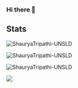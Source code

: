 ### Hi there 👋

## Stats

<p><img src="https://github-readme-stats.vercel.app/api?username=ShauryaTripathi-UNSLD&theme=material-palenight&hide_border=false&include_all_commits=false&count_private=false" alt="ShauryaTripathi-UNSLD" /></p>
<p><img src="https://github-readme-streak-stats.herokuapp.com/?user=ShauryaTripathi-UNSLD&theme=material-palenight&hide_border=false" alt="ShauryaTripathi-UNSLD" /></p>
<p><img src="https://github-readme-stats.vercel.app/api/top-langs/?username=ShauryaTripathi-UNSLD&theme=material-palenight&hide_border=false&include_all_commits=false&count_private=false&layout=compact" alt="ShauryaTripathi-UNSLD" /></p>

![](https://github-profile-trophy.vercel.app/?username=cxyfreedom&theme=dracula&no-frame=false&no-bg=false&margin-w=4)

<!--
**ShauryaTripathi-UNSLD/ShauryaTripathi-UNSLD** is a ✨ _special_ ✨ repository because its `README.md` (this file) appears on your GitHub profile.

Here are some ideas to get you started:

- 🔭 I’m currently working on ...
- 🌱 I’m currently learning ...
- 👯 I’m looking to collaborate on ...
- 🤔 I’m looking for help with ...
- 💬 Ask me about ...
- 📫 How to reach me: ...
- 😄 Pronouns: ...
- ⚡ Fun fact: ...
-->
